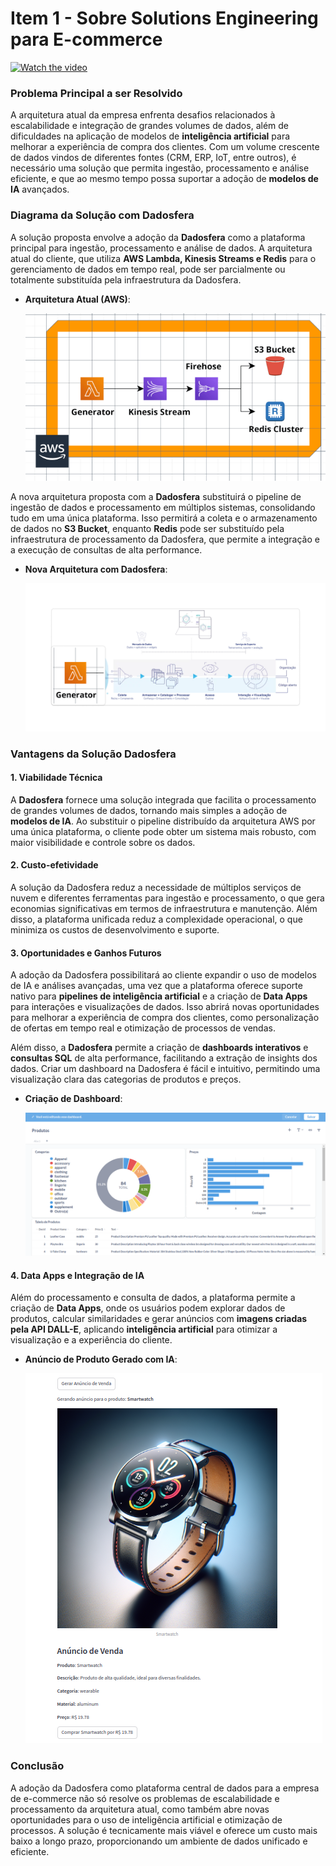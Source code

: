 # Item 1 - Sobre Solutions Engineering para E-commerce


[![Watch the video](https://img.youtube.com/vi/sFId4DI4Dfc/hqdefault.jpg)](https://youtu.be/sFId4DI4Dfc)


### Problema Principal a ser Resolvido
A arquitetura atual da empresa enfrenta desafios relacionados à escalabilidade e integração de grandes volumes de dados, além de dificuldades na aplicação de modelos de **inteligência artificial** para melhorar a experiência de compra dos clientes. Com um volume crescente de dados vindos de diferentes fontes (CRM, ERP, IoT, entre outros), é necessário uma solução que permita ingestão, processamento e análise eficiente, e que ao mesmo tempo possa suportar a adoção de **modelos de IA** avançados.

### Diagrama da Solução com Dadosfera
A solução proposta envolve a adoção da **Dadosfera** como a plataforma principal para ingestão, processamento e análise de dados. A arquitetura atual do cliente, que utiliza **AWS Lambda, Kinesis Streams e Redis** para o gerenciamento de dados em tempo real, pode ser parcialmente ou totalmente substituída pela infraestrutura da Dadosfera.

- **Arquitetura Atual (AWS)**:

  ![Arquitetura AWS](assets/item01-00-arquitetura-aws.png)

A nova arquitetura proposta com a **Dadosfera** substituirá o pipeline de ingestão de dados e processamento em múltiplos sistemas, consolidando tudo em uma única plataforma. Isso permitirá a coleta e o armazenamento de dados no **S3 Bucket**, enquanto **Redis** pode ser substituído pela infraestrutura de processamento da Dadosfera, que permite a integração e a execução de consultas de alta performance.

- **Nova Arquitetura com Dadosfera**:

  ![Nova Arquitetura com Dadosfera](assets/item01-01-arquitetura-nova-solucao-dadosfera.png)

### Vantagens da Solução Dadosfera

#### 1. **Viabilidade Técnica**
A **Dadosfera** fornece uma solução integrada que facilita o processamento de grandes volumes de dados, tornando mais simples a adoção de **modelos de IA**. Ao substituir o pipeline distribuído da arquitetura AWS por uma única plataforma, o cliente pode obter um sistema mais robusto, com maior visibilidade e controle sobre os dados.

#### 2. **Custo-efetividade**
A solução da Dadosfera reduz a necessidade de múltiplos serviços de nuvem e diferentes ferramentas para ingestão e processamento, o que gera economias significativas em termos de infraestrutura e manutenção. Além disso, a plataforma unificada reduz a complexidade operacional, o que minimiza os custos de desenvolvimento e suporte.

#### 3. **Oportunidades e Ganhos Futuros**
A adoção da Dadosfera possibilitará ao cliente expandir o uso de modelos de IA e análises avançadas, uma vez que a plataforma oferece suporte nativo para **pipelines de inteligência artificial** e a criação de **Data Apps** para interações e visualizações de dados. Isso abrirá novas oportunidades para melhorar a experiência de compra dos clientes, como personalização de ofertas em tempo real e otimização de processos de vendas.

Além disso, a **Dadosfera** permite a criação de **dashboards interativos** e **consultas SQL** de alta performance, facilitando a extração de insights dos dados. Criar um dashboard na Dadosfera é fácil e intuitivo, permitindo uma visualização clara das categorias de produtos e preços. 

- **Criação de Dashboard**:

  ![Dashboard com categorias e preços](assets/item04-11-dashboard.png)

#### 4. **Data Apps e Integração de IA**
Além do processamento e consulta de dados, a plataforma permite a criação de **Data Apps**, onde os usuários podem explorar dados de produtos, calcular similaridades e gerar anúncios com **imagens criadas pela API DALL-E**, aplicando **inteligência artificial** para otimizar a visualização e a experiência do cliente.

- **Anúncio de Produto Gerado com IA**:

  ![Anúncio de venda](assets/item05-06.png)

### Conclusão
A adoção da Dadosfera como plataforma central de dados para a empresa de e-commerce não só resolve os problemas de escalabilidade e processamento da arquitetura atual, como também abre novas oportunidades para o uso de inteligência artificial e otimização de processos. A solução é tecnicamente mais viável e oferece um custo mais baixo a longo prazo, proporcionando um ambiente de dados unificado e eficiente.